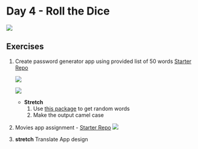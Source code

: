 

# Day 4 - Roll the Dice


![](screenshots/Dice%20App%20Layout.png)


## Exercises
1. Create password generator app using provided list of 50 words
[Starter Repo](https://github.com/McLarenCollege/day_4_random_word_assignment)
    
    ![](screenshots/PassGenerator.png)
    
    ![](screenshots/Password%20Generator%20Demo.gif)
    
    - **Stretch** 
        1. Use [this package](https://pub.dev/packages/english_words) to get random words
        2. Make the output camel case 

2. Movies app assignment - [Starter Repo](https://github.com/McLarenCollege/day_4_movies_assignment)
    ![](screenshots/Movies_assignment.png)
    

3. **stretch** Translate App design

 
